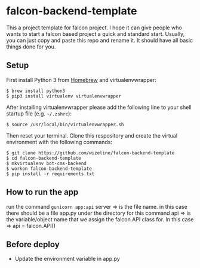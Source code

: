 # falcon-backend-template

This a project template for falcon project. I hope it can give people who wants to start a falcon based project a quick and standard start. Usually, you can just copy and paste this repo and rename it. It should have all basic things done for you. 

## Setup

First install Python 3 from [Homebrew](http://brew.sh/) and virtualenvwrapper:

    $ brew install python3
    $ pip3 install virtualenv virtualenvwrapper

After installing virtualenvwrapper please add the following line to your shell startup file (e.g. `~/.zshrc`):

    $ source /usr/local/bin/virtualenvwrapper.sh

Then reset your terminal. Clone this respository and create the virtual environment with the following commands:

    $ git clone https://github.com/wizeline/falcon-backend-template
    $ cd falcon-backend-template
    $ mkvirtualenv bot-cms-backend
    $ workon falcon-backend-template
    $ pip install -r requirements.txt


## How to run the app
run the command `gunicorn app:api`
server => is the file name. in this case there should be a file app.py under the directory for this command
api => is the variable/object name that we assign the falcon.API class for. In this case => api = falcon.API()


## Before deploy

  * Update the environment variable in app.py
